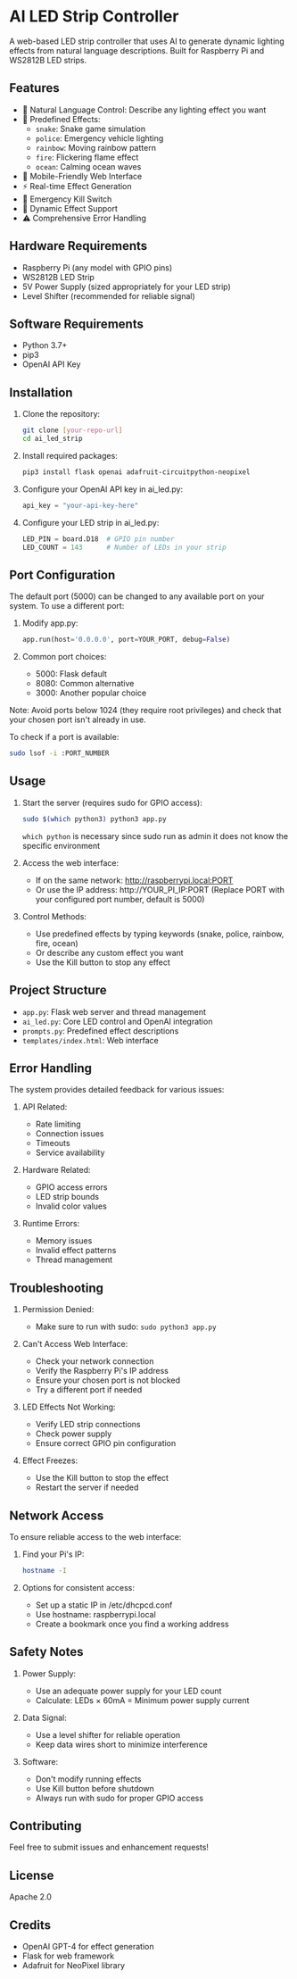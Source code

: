 # AI LED Strip Controller

A web-based LED strip controller that uses AI to generate dynamic lighting effects from natural language descriptions. Built for Raspberry Pi and WS2812B LED strips.

## Features

- 🎨 Natural Language Control: Describe any lighting effect you want
- 🌈 Predefined Effects:
  - `snake`: Snake game simulation
  - `police`: Emergency vehicle lighting
  - `rainbow`: Moving rainbow pattern
  - `fire`: Flickering flame effect
  - `ocean`: Calming ocean waves
- 📱 Mobile-Friendly Web Interface
- ⚡ Real-time Effect Generation
- 🛑 Emergency Kill Switch
- 🔄 Dynamic Effect Support
- ⚠️ Comprehensive Error Handling

## Hardware Requirements

- Raspberry Pi (any model with GPIO pins)
- WS2812B LED Strip
- 5V Power Supply (sized appropriately for your LED strip)
- Level Shifter (recommended for reliable signal)

## Software Requirements

- Python 3.7+
- pip3
- OpenAI API Key

## Installation

1. Clone the repository:
   ```bash
   git clone [your-repo-url]
   cd ai_led_strip
   ```

2. Install required packages:
   ```bash
   pip3 install flask openai adafruit-circuitpython-neopixel
   ```

3. Configure your OpenAI API key in ai_led.py:
   ```python
   api_key = "your-api-key-here"
   ```

4. Configure your LED strip in ai_led.py:
   ```python
   LED_PIN = board.D18  # GPIO pin number
   LED_COUNT = 143      # Number of LEDs in your strip
   ```

## Port Configuration

The default port (5000) can be changed to any available port on your system. To use a different port:

1. Modify app.py:
   ```python
   app.run(host='0.0.0.0', port=YOUR_PORT, debug=False)
   ```

2. Common port choices:
   - 5000: Flask default
   - 8080: Common alternative
   - 3000: Another popular choice
   
Note: Avoid ports below 1024 (they require root privileges) and check that your chosen port isn't already in use.

To check if a port is available:
```bash
sudo lsof -i :PORT_NUMBER
```

## Usage

1. Start the server (requires sudo for GPIO access):
   ```bash
   sudo $(which python3) python3 app.py
   ```
    `which python` is necessary since sudo run as admin it does not know the specific environment

2. Access the web interface:
   - If on the same network: http://raspberrypi.local:PORT
   - Or use the IP address: http://YOUR_PI_IP:PORT
   (Replace PORT with your configured port number, default is 5000)

3. Control Methods:
   - Use predefined effects by typing keywords (snake, police, rainbow, fire, ocean)
   - Or describe any custom effect you want
   - Use the Kill button to stop any effect

## Project Structure

- `app.py`: Flask web server and thread management
- `ai_led.py`: Core LED control and OpenAI integration
- `prompts.py`: Predefined effect descriptions
- `templates/index.html`: Web interface

## Error Handling

The system provides detailed feedback for various issues:

1. API Related:
   - Rate limiting
   - Connection issues
   - Timeouts
   - Service availability

2. Hardware Related:
   - GPIO access errors
   - LED strip bounds
   - Invalid color values

3. Runtime Errors:
   - Memory issues
   - Invalid effect patterns
   - Thread management

## Troubleshooting

1. Permission Denied:
   - Make sure to run with sudo: `sudo python3 app.py`

2. Can't Access Web Interface:
   - Check your network connection
   - Verify the Raspberry Pi's IP address
   - Ensure your chosen port is not blocked
   - Try a different port if needed

3. LED Effects Not Working:
   - Verify LED strip connections
   - Check power supply
   - Ensure correct GPIO pin configuration

4. Effect Freezes:
   - Use the Kill button to stop the effect
   - Restart the server if needed

## Network Access

To ensure reliable access to the web interface:

1. Find your Pi's IP:
   ```bash
   hostname -I
   ```

2. Options for consistent access:
   - Set up a static IP in /etc/dhcpcd.conf
   - Use hostname: raspberrypi.local
   - Create a bookmark once you find a working address

## Safety Notes

1. Power Supply:
   - Use an adequate power supply for your LED count
   - Calculate: LEDs × 60mA = Minimum power supply current

2. Data Signal:
   - Use a level shifter for reliable operation
   - Keep data wires short to minimize interference

3. Software:
   - Don't modify running effects
   - Use Kill button before shutdown
   - Always run with sudo for proper GPIO access

## Contributing

Feel free to submit issues and enhancement requests!

## License

Apache 2.0

## Credits

- OpenAI GPT-4 for effect generation
- Flask for web framework
- Adafruit for NeoPixel library
